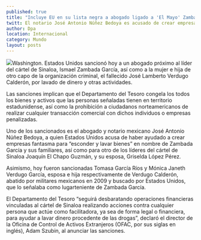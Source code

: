 ```yaml
---
published: true
title: "Incluye EU en su lista negra a abogado ligado a 'El Mayo' Zambada"
twitt: El notario José Antonio Núñez Bedoya es acusado de crear empresas fantasmas para el capo
author: Dpa
location: Internacional
category: Mundo
layout: posts
---
```


![](http://i.imgur.com/oJZiOJUm.jpg)Washington. Estados Unidos sancionó hoy a un abogado próximo al líder del cártel de Sinaloa, Ismael Zambada García, así como a la mujer e hija de otro capo de la organización criminal, el fallecido José Lamberto Verdugo Calderón, por lavado de dinero y otras actividades.

Las sanciones implican que el Departamento del Tesoro congela los todos los bienes y activos que las personas señaladas tienen en territorio estadunidense, así como la prohibición a ciudadanos norteamericanos de realizar cualquier transacción comercial con dichos individuos o empresas penalizadas.

Uno de los sancionados es el abogado y notario mexicano José Antonio Núñez Bedoya, a quien Estados Unidos acusa de haber ayudado a crear empresas fantasma para “esconder y lavar bienes” en nombre de Zambada García y sus familiares, así como para otro de los líderes del cártel de Sinaloa Joaquín El Chapo Guzmán, y su esposa, Griselda López Pérez.

Asimismo, hoy fueron sancionadas Tomasa García Ríos y Mónica Janeth Verdugo García, esposa e hija respectivamente de Verdugo Calderón, abatido por militares mexicanos en 2009 y buscado por Estados Unidos, que lo señalaba como lugarteniente de Zambada García.

El Departamento del Tesoro “seguirá desbaratando operaciones financieras vinculadas al cártel de Sinaloa realizando acciones contra cualquier persona que actúe como facilitadora, ya sea de forma legal o financiera, para ayudar a lavar dinero procedente de las drogas”, declaró el director de la Oficina de Control de Activos Extranjeros (OFAC, por sus siglas en inglés), Adam Szubin, al anunciar las sanciones.
